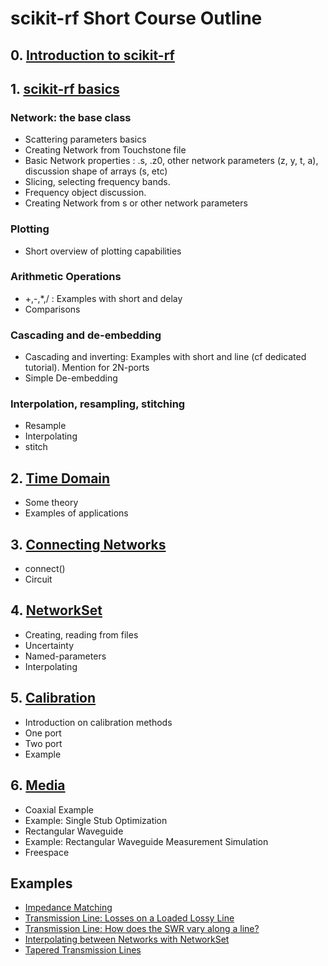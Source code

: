 # scikit-rf Short Course Outline

## 0. [Introduction to scikit-rf](0-Introduction_to_scikit-rf.ipynb)

## 1. [scikit-rf basics](1-Networks.ipynb)
### Network: the base class
- Scattering parameters basics
- Creating Network from Touchstone file
- Basic Network properties : .s, .z0, other network parameters (z, y, t, a), discussion shape of arrays (s, etc)
- Slicing, selecting frequency bands. 
- Frequency object discussion. 
- Creating Network from s or other network parameters

### Plotting
- Short overview of plotting capabilities

### Arithmetic Operations
- +,-,*,/ : Examples with short and delay
- Comparisons

### Cascading and de-embedding
- Cascading and inverting: Examples with short and line (cf dedicated tutorial). Mention for 2N-ports
- Simple De-embedding

### Interpolation, resampling, stitching
- Resample
- Interpolating
- stitch

## 2. [Time Domain](2-Time_Domain.ipynb)
- Some theory
- Examples of applications

## 3. [Connecting Networks](3-Connecting_Networks.ipynb)
- connect()
- Circuit

## 4. [NetworkSet](4-NetworkSet.ipynb)
- Creating, reading from files
- Uncertainty
- Named-parameters
- Interpolating

## 5. [Calibration](5-Calibration.ipynb)
- Introduction on calibration methods
- One port
- Two port
- Example

## 6. [Media](6-Media.ipynb)
- Coaxial Example
- Example: Single Stub Optimization
- Rectangular Waveguide
- Example: Rectangular Waveguide Measurement Simulation
- Freespace

## Examples
- [Impedance Matching](Example_Impedance-Matching.ipynb)
- [Transmission Line: Losses on a Loaded Lossy Line](Example_Transmission_Line_Losses.ipynb)
- [Transmission Line: How does the SWR vary along a line?](Example_SWR_along_a_line.ipynb)
- [Interpolating between Networks with NetworkSet](Example_Interpolating_NetworkSet.ipynb)
- [Tapered Transmission Lines](Example_tapered_transmission_lines.ipynb)
